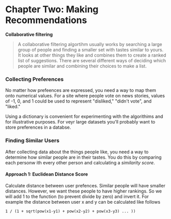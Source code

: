 # Chapter Two: Making Recommendations

**Collaborative filtering**
> A collaborative filtering algortihm usually works by searching a large group of people and finding a smaller set with tastes similar to yours. It looks at other things they like and combines them to create a ranked list of suggestions. There are several different ways of deciding which people are similar and combining their choices to make a list.

### Collecting Preferences
No matter how prefeences are expressed, you need a way to map them onto numerical values. For a site where people vote on news stories, values of -1, 0, and 1 could be used to represent "disliked," "didn't vote", and "liked."

Using a dictionary is convenient for experimenting with the algorithims and for illustrative purposes. For veyr large datasets you'll probably want to store preferences in a databse.

### Finding Similar Users
After collecting data about the things people like, you need a way to determine how similar people are in their tastes. You do this by comparing each personw ith every other person and calculating a *similarity score*.

#### Approach 1: Euclidean Distance Score
Calculate distance between user prefences. Similar people will have smaller distances. However, we want these people to have higher rankings. So we will add 1 to the function (to prevent divide by zero) and invert it. For example the distance between user x and y can be calculated like follows
```
1 / (1 + sqrt(pow(x1-y1) + pow(x2-y2) + pow(x3-y3) ... ))
```

